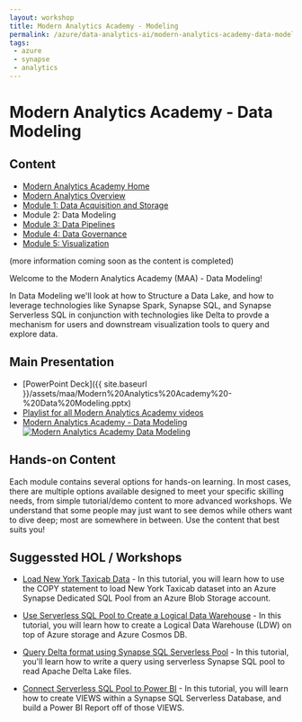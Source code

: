 ```yaml
---
layout: workshop
title: Modern Analytics Academy - Modeling
permalink: /azure/data-analytics-ai/modern-analytics-academy-data-modeling
tags: 
 - azure
 - synapse
 - analytics
---
```


# Modern Analytics Academy - Data Modeling

##  Content
* [Modern Analytics Academy Home](/PartnerResources/azure/data-analytics-ai/modern-analytics-academy)
* [Modern Analytics Overview](/PartnerResources/azure/data-analytics-ai/modern-analytics-academy-overview)
* [Module 1: Data Acquisition and Storage](/PartnerResources/azure/data-analytics-ai/modern-analytics-academy-data-acquisition)
* Module 2: Data Modeling
* [Module 3: Data Pipelines](/PartnerResources/azure/data-analytics-ai/modern-analytics-academy-data-pipelines)
* [Module 4: Data Governance](/PartnerResources/azure/data-analytics-ai/modern-analytics-academy-data-governance)
* [Module 5: Visualization](/PartnerResources/azure/data-analytics-ai/modern-analytics-academy-data-visualization)

(more information coming soon as the content is completed)

Welcome to the Modern Analytics Academy (MAA) - Data Modeling!

In Data Modeling we'll look at how to Structure a Data Lake, and how to leverage technologies like Synapse Spark, Synapse SQL, and Synapse Serverless SQL in conjunction with technologies like Delta to provde a mechanism for users and downstream visualization tools to query and explore data.

## Main Presentation

* [PowerPoint Deck]({{ site.baseurl }}/assets/maa/Modern%20Analytics%20Academy%20-%20Data%20Modeling.pptx)
* [Playlist for all Modern Analytics Academy videos](https://www.youtube.com/playlist?list=PLz7jPMmpNrjm35mPO6KcOeNdMEMSYKXfj)
* [Modern Analytics Academy - Data Modeling](https://www.youtube.com/watch?v=eQ-7o5cYM3I)
[![Modern Analytics Academy Data Modeling](https://img.youtube.com/vi/eQ-7o5cYM3I/0.jpg)](https://www.youtube.com/watch?v=eQ-7o5cYM3I)

## Hands-on Content

Each module contains several options for hands-on learning. In most cases, there are multiple options available designed to meet your specific skilling needs, from simple tutorial/demo content to more advanced workshops. We understand that some people may just want to see demos while others want to dive deep; most are somewhere in between. Use the content that best suits you!

## Suggessted HOL / Workshops

* [Load New York Taxicab Data](https://docs.microsoft.com/en-us/azure/synapse-analytics/sql-data-warehouse/load-data-from-azure-blob-storage-using-copy) - In this tutorial, you will learn how to use the COPY statement to load New York Taxicab dataset into an Azure Synapse Dedicated SQL Pool from an Azure Blob Storage account.

* [Use Serverless SQL Pool to Create a Logical Data Warehouse](https://docs.microsoft.com/en-us/azure/synapse-analytics/sql/tutorial-logical-data-warehouse) - In this tutorial, you will learn how to create a Logical Data Warehouse (LDW) on top of Azure storage and Azure Cosmos DB.

* [Query Delta format using Synapse SQL Serverless Pool](https://docs.microsoft.com/en-us/azure/synapse-analytics/sql/query-delta-lake-format#quickstart-example) - In this tutorial, you'll learn how to write a query using serverless Synapse SQL pool to read Apache Delta Lake files.

* [Connect Serverless SQL Pool to Power BI](https://docs.microsoft.com/en-us/azure/synapse-analytics/sql/tutorial-connect-power-bi-desktop) - In this tutorial, you will learn how to create VIEWS within a Synapse SQL Serverless Database, and build a Power BI Report off of those VIEWS.
